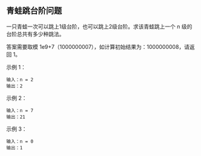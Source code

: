 ## 青蛙跳台阶问题
一只青蛙一次可以跳上1级台阶，也可以跳上2级台阶。求该青蛙跳上一个 n 级的台阶总共有多少种跳法。

答案需要取模 1e9+7（1000000007），如计算初始结果为：1000000008，请返回 1。

示例 1：
```text
输入：n = 2
输出：2
```

示例 2：
```text
输入：n = 7
输出：21
```


示例 3：
```text
输入：n = 0
输出：1
```






